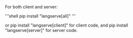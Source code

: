 For both client and server:

'''shell
pip install "langserve[all]"
'''

or pip install "langserve[client]" for client code, and pip install "langserve[server]" for server code.
